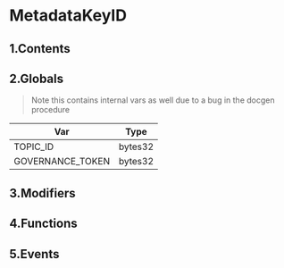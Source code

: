 # MetadataKeyID





## 1.Contents
<!-- START doctoc -->
<!-- END doctoc -->

## 2.Globals

> Note this contains internal vars as well due to a bug in the docgen procedure

| Var | Type |
| --- | --- |
| TOPIC_ID | bytes32 |
| GOVERNANCE_TOKEN | bytes32 |

## 3.Modifiers

## 4.Functions

## 5.Events
